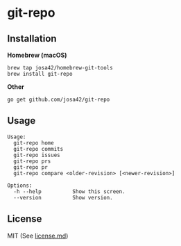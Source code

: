 # git-repo

## Installation

**Homebrew (macOS)**

```
brew tap josa42/homebrew-git-tools
brew install git-repo
```

**Other**

```
go get github.com/josa42/git-repo
```

## Usage

```
Usage:
  git-repo home
  git-repo commits
  git-repo issues
  git-repo prs
  git-repo pr
  git-repo compare <older-revision> [<newer-revision>]

Options:
  -h --help          Show this screen.
  --version          Show version.
```

## License

MIT (See [license.md](license.md))
